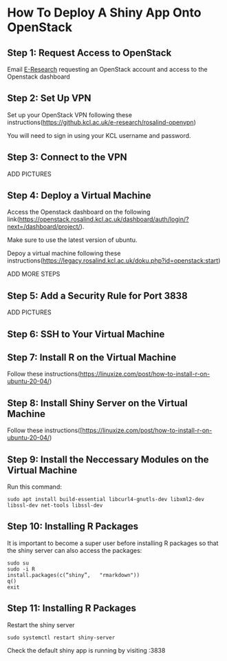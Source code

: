 # How To Deploy A Shiny App Onto OpenStack

## Step 1: Request Access to OpenStack

Email [E-Research](mailto:e-research@kcl.ac.uk) requesting an OpenStack account and access to the Openstack dashboard

## Step 2: Set Up VPN

Set up your OpenStack VPN following these instructions(https://github.kcl.ac.uk/e-research/rosalind-openvpn)

You will need to sign in using your KCL username and password.

## Step 3: Connect to the VPN

ADD PICTURES

## Step 4: Deploy a Virtual Machine

Access the Openstack dashboard on the following link(https://openstack.rosalind.kcl.ac.uk/dashboard/auth/login/?next=/dashboard/project/).

Make sure to use the latest version of ubuntu.

Depoy a virtual machine following these instructions(https://legacy.rosalind.kcl.ac.uk/doku.php?id=openstack:start)

ADD MORE STEPS

## Step 5: Add a Security Rule for Port 3838

ADD PICTURES

## Step 6: SSH to Your Virtual Machine

## Step 7: Install R on the Virtual Machine

Follow these instructions(https://linuxize.com/post/how-to-install-r-on-ubuntu-20-04/)

## Step 8: Install Shiny Server on the Virtual Machine

Follow these instructions([https://linuxize.com/post/how-to-install-r-on-ubuntu-20-04/)

## Step 9: Install the Neccessary Modules on the Virtual Machine

Run this command:
```
sudo apt install build-essential libcurl4-gnutls-dev libxml2-dev libssl-dev net-tools libssl-dev
```

## Step 10: Installing R Packages

It is important to become a super user before installing R packages so that the shiny server can also access the packages:
```
sudo su
sudo -i R
install.packages(c(“shiny”,   "rmarkdown"))
q()
exit
```

## Step 11: Installing R Packages

Restart the shiny server
```
sudo systemctl restart shiny-server
```

Check the default shiny app is running by visiting <Virtual Machine IP Address>:3838
